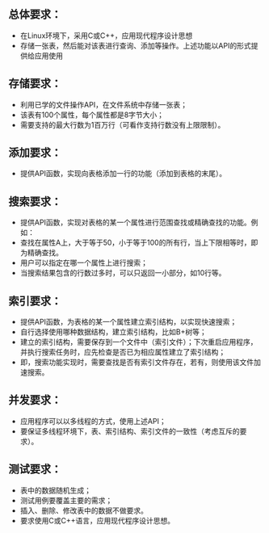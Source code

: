 ## 总体要求：

- 在Linux环境下，采用C或C++，应用现代程序设计思想
- 存储一张表，然后能对该表进行查询、添加等操作。上述功能以API的形式提供给应用使用

## 存储要求：

- 利用已学的文件操作API，在文件系统中存储一张表；
- 该表有100个属性，每个属性都是8字节大小；
- 需要支持的最大行数为1百万行（可看作支持行数没有上限限制）。

## 添加要求：

- 提供API函数，实现向表格添加一行的功能（添加到表格的末尾）。

## 搜索要求：

- 提供API函数，实现对表格的某一个属性进行范围查找或精确查找的功能。例如：
- 查找在属性A上，大于等于50，小于等于100的所有行，当上下限相等时，即为精确查找。
- 用户可以指定在哪一个属性上进行搜索；
- 当搜索结果包含的行数过多时，可以只返回一小部分，如10行等。

## 索引要求：

- 提供API函数，为表格的某一个属性建立索引结构，以实现快速搜索；
- 自行选择使用哪种数据结构，建立索引结构，比如B+树等；
- 建立的索引结构，需要保存到一个文件中（索引文件）；下次重启应用程序，并执行搜索任务时，应先检查是否已为相应属性建立了索引结构；
- 即，搜索功能实现时，需要查找是否有索引文件存在，若有，则使用该文件加速搜索。

## 并发要求：

- 应用程序可以以多线程的方式，使用上述API；
- 要保证多线程环境下，表、索引结构、索引文件的一致性（考虑互斥的要求）。

## 测试要求：

- 表中的数据随机生成；
- 测试用例要覆盖主要的需求；
- 插入、删除、修改表中的数据不做要求。
- 要求使用C或C++语言，应用现代程序设计思想。